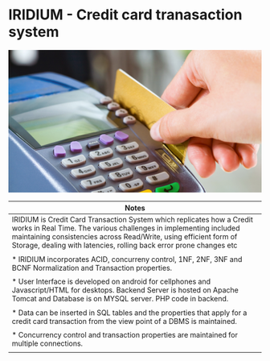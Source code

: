  # IRIDIUM -  Credit card tranasaction system 
 ![](https://github.com/thefr33radical/projects/blob/master/systems/IRIDIUM/Website/Iridium/credit%20card/images/1.jpg?raw=true)
 
| Notes |
| ------ |
| IRIDIUM is Credit Card Transaction System which replicates how a Credit works in Real Time. The various challenges in implementing included maintaining consistencies across Read/Write, using efficient form of Storage, dealing with latencies, rolling back error prone changes etc |
|      |
| * IRIDIUM incorporates ACID, concurreny control, 1NF, 2NF, 3NF and BCNF Normalization and Transaction properties. |
|      |
| * User Interface is developed on android for cellphones and Javascript/HTML for desktops. Backend Server is hosted on Apache Tomcat and Database is on MYSQL server. PHP code in backend. |
|      |
| * Data can be inserted in SQL tables and the properties that apply for a credit card transaction from the view point of a DBMS is maintained. |
|      |
| * Concurrency control and transaction properties are maintained for multiple connections. |
|      |
